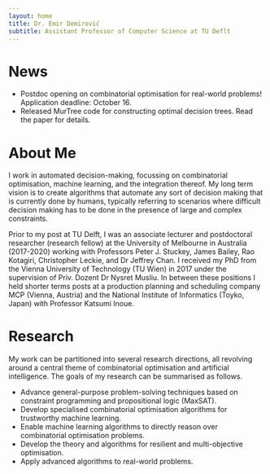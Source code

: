 ```yaml
---
layout: home
title: Dr. Emir Demirović
subtitle: Assistant Professor of Computer Science at TU Deflt
---
```


# News

* Postdoc opening on combinatorial optimisation for real-world problems! Application deadline: October 16.
* Released MurTree code for constructing optimal decision trees. Read the paper for details.

# About Me

I work in automated decision-making, focussing on combinatorial optimisation, machine learning, and the integration thereof. My long term vision is to create algorithms that automate any sort of decision making that is currently done by humans, typically referring to scenarios where difficult decision making has to be done in the presence of large and complex constraints.

Prior to my post at TU Delft, I was an associate lecturer and postdoctoral researcher (research fellow) at the University of Melbourne in Australia (2017-2020) working with Professors Peter J. Stuckey, James Bailey, Rao Kotagiri, Christopher Leckie, and Dr Jeffrey Chan. I received my PhD from the Vienna University of Technology (TU Wien) in 2017 under the supervision of Priv. Dozent Dr Nysret Musliu. In between these positions I held shorter terms posts at a production planning and scheduling company MCP (Vienna, Austria) and the National Institute of Informatics (Toyko, Japan) with Professor Katsumi Inoue.

# Research

My work can be partitioned into several research directions, all revolving around a central theme of combinatorial optimisation and artificial intelligence. The goals of my research can be summarised as follows.

* Advance general-purpose problem-solving techniques based on constraint programming and propositional logic (MaxSAT).
* Develop specialised combinatorial optimisation algorithms for trustworthy machine learning.
* Enable machine learning algorithms to directly reason over combinatorial optimisation problems.
* Develop the theory and algorithms for resilient and multi-objective optimisation.
* Apply advanced algorithms to real-world problems.